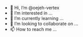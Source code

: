 - 👋 Hi, I’m @oejeh-vertex
- 👀 I’m interested in ...
- 🌱 I’m currently learning ...
- 💞️ I’m looking to collaborate on ...
- 📫 How to reach me ...

<!---
oejeh-vertex/oejeh-vertex is a ✨ special ✨ repository because its `README.md` (this file) appears on your GitHub profile.
You can click the Preview link to take a look at your changes.
--->
